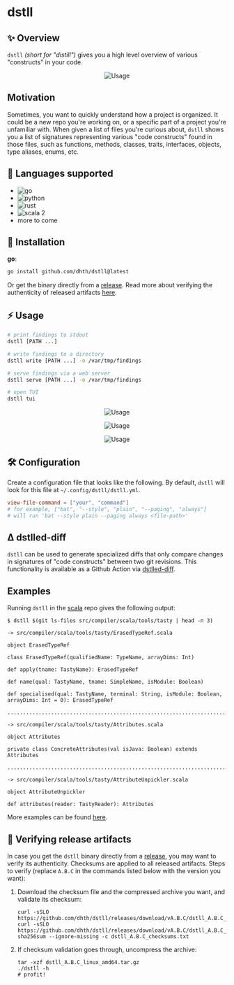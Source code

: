# dstll

✨ Overview
---

`dstll` *(short for "distill")* gives you a high level overview of various
"constructs" in your code.

<p align="center">
  <img src="https://tools.dhruvs.space/images/dstll/dstll-1.png" alt="Usage" />
</p>

Motivation
---

Sometimes, you want to quickly understand how a project is organized. It could
be a new repo you're working on, or a specific part of a project you're
unfamiliar with. When given a list of files you're curious about, `dstll` shows
you a list of signatures representing various "code constructs" found in those
files, such as functions, methods, classes, traits, interfaces, objects, type
aliases, enums, etc.

📜 Languages supported
---

- ![go](https://img.shields.io/badge/go-grey?logo=go)
- ![python](https://img.shields.io/badge/python-grey?logo=python)
- ![rust](https://img.shields.io/badge/rust-grey?logo=rust)
- ![scala 2](https://img.shields.io/badge/scala-grey?logo=scala)
- more to come

💾 Installation
---

**go**:

```sh
go install github.com/dhth/dstll@latest
```

Or get the binary directly from a
[release](https://github.com/dhth/dstll/releases). Read more about verifying the
authenticity of released artifacts [here](#-verifying-release-artifacts).

⚡️ Usage
---

```bash
# print findings to stdout
dstll [PATH ...]

# write findings to a directory
dstll write [PATH ...] -o /var/tmp/findings

# serve findings via a web server
dstll serve [PATH ...] -o /var/tmp/findings

# open TUI
dstll tui
```

<p align="center">
  <img src="https://tools.dhruvs.space/images/dstll/dstll-2.png" alt="Usage" />
</p>

<p align="center">
  <img src="https://tools.dhruvs.space/images/dstll/dstll-3.png" alt="Usage" />
</p>

<p align="center">
  <img src="https://tools.dhruvs.space/images/dstll/dstll-4.png" alt="Usage" />
</p>

🛠️ Configuration
---

Create a configuration file that looks like the following. By default,
`dstll` will look for this file at `~/.config/dstll/dstll.yml`.

```toml
view-file-command = ["your", "command"]
# for example, ["bat", "--style", "plain", "--paging", "always"]
# will run 'bat --style plain --paging always <file-path>'
```

Δ dstlled-diff
---

`dstll` can be used to generate specialized diffs that only compare changes in
signatures of "code constructs" between two git revisions. This functionality is
available as a Github Action via [dstlled-diff][2].

Examples
---

Running `dstll` in the [scala][1] repo gives the following output:

```
$ dstll $(git ls-files src/compiler/scala/tools/tasty | head -n 3)

-> src/compiler/scala/tools/tasty/ErasedTypeRef.scala

object ErasedTypeRef

class ErasedTypeRef(qualifiedName: TypeName, arrayDims: Int)

def apply(tname: TastyName): ErasedTypeRef

def name(qual: TastyName, tname: SimpleName, isModule: Boolean)

def specialised(qual: TastyName, terminal: String, isModule: Boolean, arrayDims: Int = 0): ErasedTypeRef

................................................................................

-> src/compiler/scala/tools/tasty/Attributes.scala

object Attributes

private class ConcreteAttributes(val isJava: Boolean) extends Attributes

................................................................................

-> src/compiler/scala/tools/tasty/AttributeUnpickler.scala

object AttributeUnpickler

def attributes(reader: TastyReader): Attributes
```

More examples can be found [here](./examples).

[1]: https://github.com/scala/scala
[2]: https://github.com/dhth/dstlled-diff-action

🔐 Verifying release artifacts
---

In case you get the `dstll` binary directly from a [release][2], you may want to
verify its authenticity. Checksums are applied to all released artifacts. Steps
to verify (replace `A.B.C` in the commands listed below with the version you
want):

1. Download the checksum file and the compressed archive you want, and validate
   its checksum:

   ```shell
   curl -sSLO https://github.com/dhth/dstll/releases/download/vA.B.C/dstll_A.B.C_checksums.txt
   curl -sSLO https://github.com/dhth/dstll/releases/download/vA.B.C/dstll_A.B.C_linux_amd64.tar.gz
   sha256sum --ignore-missing -c dstll_A.B.C_checksums.txt
   ```

2. If checksum validation goes through, uncompress the archive:

   ```shell
   tar -xzf dstll_A.B.C_linux_amd64.tar.gz
   ./dstll -h
   # profit!
   ```
